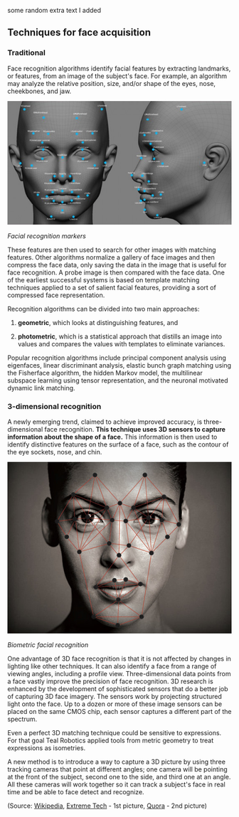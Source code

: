 some random extra text I added

## Techniques for face acquisition

### Traditional

Face recognition algorithms identify facial features by extracting landmarks, or features, from an image of the subject's face.
For example, an algorithm may analyze the relative position, size, and/or shape of the eyes, nose, cheekbones, and jaw.

![Facial recognition markers (picture: Extreme Tech)](/assets/pictures/01_markers.jpg)

*Facial recognition markers*

These features are then used to search for other images with matching features.
Other algorithms normalize a gallery of face images and then compress the face data, only saving the data in the image that is useful for face recognition.
A probe image is then compared with the face data.
One of the earliest successful systems is based on template matching techniques applied to a set of salient facial features, providing a sort of compressed face representation.

Recognition algorithms can be divided into two main approaches:

1. **geometric**, which looks at distinguishing features, and

2. **photometric**, which is a statistical approach that distills an image into values and compares the values with templates to eliminate variances.

Popular recognition algorithms include principal component analysis using eigenfaces, linear discriminant analysis, elastic bunch graph matching using the Fisherface algorithm, the hidden Markov model, the multilinear subspace learning using tensor representation, and the neuronal motivated dynamic link matching.

### 3-dimensional recognition

A newly emerging trend, claimed to achieve improved accuracy, is three-dimensional face recognition.
**This technique uses 3D sensors to capture information about the shape of a face.**
This information is then used to identify distinctive features on the surface of a face, such as the contour of the eye sockets, nose, and chin.

![Biometric facial recognition (picture: Quora)](/assets/pictures/02_biometric.jpg)

*Biometric facial recognition*

One advantage of 3D face recognition is that it is not affected by changes in lighting like other techniques.
It can also identify a face from a range of viewing angles, including a profile view.
Three-dimensional data points from a face vastly improve the precision of face recognition.
3D research is enhanced by the development of sophisticated sensors that do a better job of capturing 3D face imagery.
The sensors work by projecting structured light onto the face.
Up to a dozen or more of these image sensors can be placed on the same CMOS chip, each sensor captures a different part of the spectrum.

Even a perfect 3D matching technique could be sensitive to expressions.
For that goal Teal Robotics applied tools from metric geometry to treat expressions as isometries.

A new method is to introduce a way to capture a 3D picture by using three tracking cameras that point at different angles; one camera will be pointing at the front of the subject, second one to the side, and third one at an angle.
All these cameras will work together so it can track a subject's face in real time and be able to face detect and recognize.


(Source: [Wikipedia](https://en.wikipedia.org/wiki/Facial_recognition_system), [Extreme Tech](https://www.extremetech.com/extreme/178777-facebooks-facial-recognition-software-is-now-as-accurate-as-the-human-brain-but-what-now) - 1st picture, [Quora](https://www.quora.com/How-does-the-facial-recognition-technology-work) - 2nd picture)
